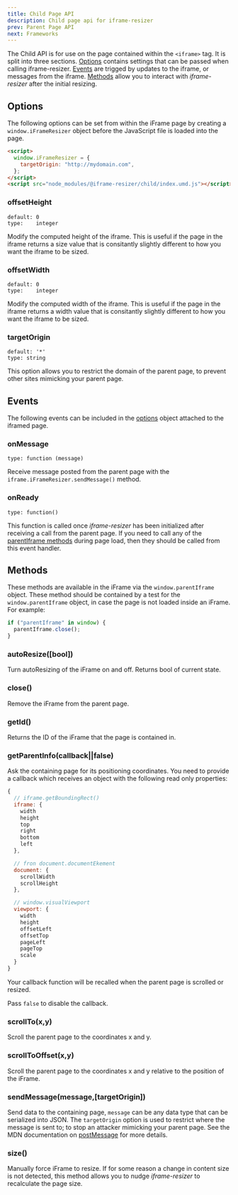 ```yaml
---
title: Child Page API
description: Child page api for iframe-resizer
prev: Parent Page API
next: Frameworks
---
```


The Child API is for use on the page contained within the `<iframe>` tag. It is split into three sections. [Options](#options) contains settings that can be passed when calling iframe-resizer. [Events](#events) are trigged by updates to the iframe, or messages from the iframe. [Methods](#methods) allow you to interact with _iframe-resizer_ after the initial resizing.

## Options

The following options can be set from within the iFrame page by creating a `window.iFrameResizer` object before the JavaScript file is loaded into the page.

```html
<script>
  window.iFrameResizer = {
    targetOrigin: "http://mydomain.com",
  };
</script>
<script src="node_modules/@iframe-resizer/child/index.umd.js"></script>
```

### offsetHeight

```
default: 0
type:    integer
```

Modify the computed height of the iframe. This is useful if the page in the iframe returns a size value that is consitantly slightly different to how you want the iframe to be sized.

### offsetWidth

```
default: 0
type:    integer
```

Modify the computed width of the iframe. This is useful if the page in the iframe returns a width value that is consitantly slightly different to how you want the iframe to be sized.

### targetOrigin

```
default: '*'
type: string
```

This option allows you to restrict the domain of the parent page, to prevent other sites mimicking your parent page.

## Events

The following events can be included in the [options](options.md) object attached to the iframed page.

### onMessage

    type: function (message)

Receive message posted from the parent page with the `iframe.iFrameResizer.sendMessage()` method.

### onReady

    type: function()

This function is called once _iframe-resizer_ has been initialized after receiving a call from the parent page. If you need to call any of the [parentIframe methods](https://github.com/davidjbradshaw/iframe-resizer/blob/master/docs/iframed_page/methods.md) during page load, then they should be called from this event handler.

## Methods

These methods are available in the iFrame via the `window.parentIframe` object. These method should be contained by a test for the `window.parentIframe` object, in case the page is not loaded inside an iFrame. For example:

```js
if ("parentIframe" in window) {
  parentIframe.close();
}
```

### autoResize([bool])

Turn autoResizing of the iFrame on and off. Returns bool of current state.

### close()

Remove the iFrame from the parent page.

### getId()

Returns the ID of the iFrame that the page is contained in.

### getParentInfo(callback||false)

Ask the containing page for its positioning coordinates. You need to provide a callback which receives an object with the following read only properties:

```js
{
  // iframe.getBoundingRect()
  iframe: {
    width
    height
    top
    right
    bottom
    left
  },

  // fron document.documentEkement
  document: {
    scrollWidth
    scrollHeight
  },

  // window.visualViewport
  viewport: {
    width
    height
    offsetLeft
    offsetTop
    pageLeft
    pageTop
    scale
  }
}
```

<!--
* **documentHeight** The containing document's height in pixels (the equivalent of  `document.documentElement.clientHeight` in the container)
* **documentWidth** The containing document's width in pixels (the equivalent of `document.documentElement.clientWidth` in the container)
* **iframeHeight** The height of the iframe in pixels
* **iframeWidth** The width of the iframe in pixels
* **offsetLeft** The number of pixels between the left edge of the containing page and the left edge of the iframe
* **offsetTop** The number of pixels between the top edge of the containing page and the top edge of the iframe
* **scrollX** The number of pixels between the top edge of the iframe and the top edge of the iframe viewport (`window.scrollX`)
* **scrollY** The number of pixels between the left edge of the iframe and the left edge of the iframe viewport (`window.scrollY`)
* **windowHeight** The containing window's height in pixels (the equivalent of `window.innerHeight` in the container)
* **windowWidth** The containing window's width in pixels (the equivalent of `window.innerWidth` in the container)
-->

Your callback function will be recalled when the parent page is scrolled or resized.

Pass `false` to disable the callback.

### scrollTo(x,y)

Scroll the parent page to the coordinates x and y.

### scrollToOffset(x,y)

Scroll the parent page to the coordinates x and y relative to the position of the iFrame.

### sendMessage(message,[targetOrigin])

Send data to the containing page, `message` can be any data type that can be serialized into JSON. The `targetOrigin` option is used to restrict where the message is sent to; to stop an attacker mimicking your parent page. See the MDN documentation on [postMessage](https://developer.mozilla.org/en-US/docs/Web/API/Window.postMessage) for more details.

<!--
### setHeightCalculationMethod(heightCalculationMethod)

Change the method use to workout the height of the iFrame.
-->

### size()

Manually force iFrame to resize. If for some reason a change in content size is not detected, this method allows you to nudge _iframe-resizer_ to recalculate the page size.

